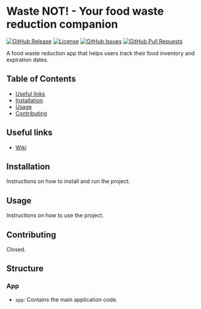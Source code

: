 # Waste NOT! - Your food waste reduction companion 
  
[![GitHub Release](https://img.shields.io/github/v/release/app-anvil/waste_not)](https://github.com/app-anvil/a2f_sdk/releases)
[![License](https://img.shields.io/github/license/app-anvil/waste_not)](https://opensource.org/licenses/MIT)
[![GitHub Issues](https://img.shields.io/github/issues/app-anvil/waste_not.svg)](https://github.com/app-anvil/waste_not/issues)
[![GitHub Pull Requests](https://img.shields.io/github/issues-pr/app-anvil/waste_not.svg)](https://github.com/app-anvil/waste_not/pulls)

A food waste reduction app that helps users track their food inventory and expiration dates.

## Table of Contents

- [Useful links](#useful-links)
- [Installation](#installation)
- [Usage](#usage)
- [Contributing](#contributing)

## Useful links

- [Wiki](wiki)

## Installation

Instructions on how to install and run the project.

## Usage

Instructions on how to use the project.

## Contributing

Closed.

## Structure

### App

- `app`: Contains the main application code.
